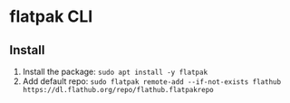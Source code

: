 # flatpak CLI

## Install
1. Install the package: `sudo apt install -y flatpak`
2. Add default repo: `sudo flatpak remote-add --if-not-exists flathub https://dl.flathub.org/repo/flathub.flatpakrepo`
